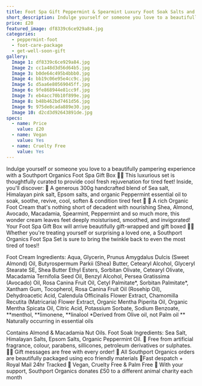 ```yaml
---
title: Foot Spa Gift Peppermint & Spearmint Luxury Foot Soak Salts and Foot Cream
short_description: Indulge yourself or someone you love to a beautifully pampering experience with a Southport Organ...
price: £20
featured_image: df8339c6ce929a84.jpg
categories:
  - peppermint-foot
  - foot-care-package
  - get-well-soon-gift
gallery:
  Image 1: df8339c6ce929a84.jpg
  Image 2: cc1a48d3d56d64b5.jpg
  Image 3: b0de64c495b4bbb0.jpg
  Image 4: bb19c06e95e4cc9c.jpg
  Image 5: d5aa6e80569045ff.jpg
  Image 6: 9fe868944e81cc9f.jpg
  Image 7: eb4acc70b10f899e.jpg
  Image 8: b48b462bd7461d56.jpg
  Image 9: 975de8cada889e30.jpg
  Image 10: d2cd3d92643891de.jpg
specs:
  - name: Price
    value: £20
  - name: Vegan
    value: Yes
  - name: Cruelty Free
    value: Yes
---
```


Indulge yourself or someone you love to a beautifully pampering experience with a Southport Organics Foot Spa Gift Box 🌱🎁 This luxurious set is thoughtfully curated to provide cool fresh rejuvenation for tired feet! 
Inside, you'll discover:
🌊 A generous 300g handcrafted blend of Sea salt, Himalayan pink salt, Epsom salts, and organic Peppermint essential oil to soak, soothe, revive, cool, soften & condition tired feet 🧊
🌱 A rich Organic Foot Cream that's nothing short of decadent with nourishing Shea, Almond, Avocado, Macadamia, Spearmint, Peppermint and so much more, this wonder cream leaves feet deeply moisturised, smoothed, and invigorated!
Your Foot Spa Gift Box will arrive beautifully gift-wrapped and gift boxed 🎁🌿
Whether you're treating yourself or surprising a loved one, a Southport Organics Foot Spa Set is sure to bring the twinkle back to even the most tired of toes!! 
 
Foot Cream Ingredients: Aqua, Glycerin, Prunus Amygdalus Dulcis (Sweet Almond) Oil, Butyrospermum Parkii (Shea) Butter, Cetearyl Alcohol, Glyceryl Stearate SE, Shea Butter Ethyl Esters, Sorbitan Olivate, Cetearyl Olivate, Macadamia Ternifolia Seed Oil, Benzyl Alcohol, Persea Gratissima (Avocado) Oil, Rosa Canina Fruit Oil, Cetyl Palmitate*, Sorbitan Palmitate*, Xantham Gum, Tocopherol, Rosa Canina Fruit Oil (Rosehip Oil), Dehydroacetic Acid, Calendula Officinalis Flower Extract, Chamomilla Recutita (Matricaria) Flower Extract, Organic Mentha Piperita Oil, Organic Mentha Spicata Oil, Citric Acid, Potassium Sorbate, Sodium Benzoate, **menthol, **limonene, **linalool
*Derived from Olive oil, not Palm oil
** Naturally occurring in essential oils
 
Contains Almond & Macadamia Nut Oils.
Foot Soak Ingredients: Sea Salt, Himalayan Salts, Epsom Salts, Organic Peppermint Oil.
🍊 Free from artificial fragrance, colour, parabens, sillicones, petroleum derivatives or sulphates.
✍🏼 Gift messages are free with every order!
🌿 All Southport Organics orders are beautifully packaged using eco friendly materials
📮Fast despatch + Royal Mail 24hr Tracked
🐰 Vegan, Cruelty Free & Palm Free
🐾 With your support, Southport Organics donates £50 to a different animal charity each month